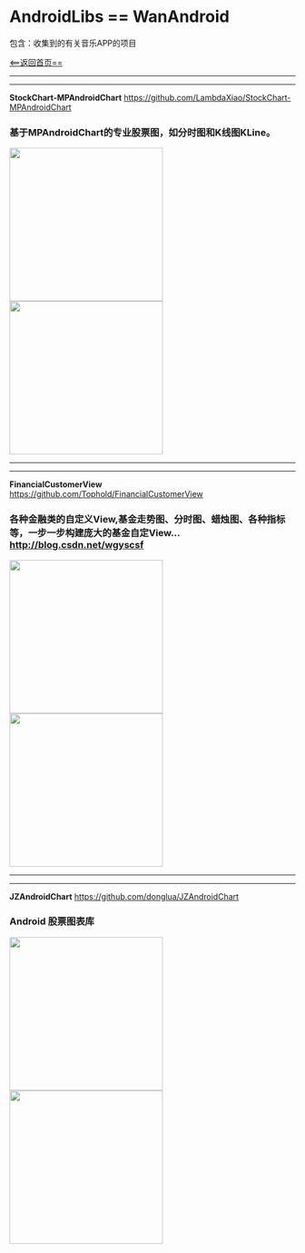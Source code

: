 # AndroidLibs == WanAndroid

包含：收集到的有关音乐APP的项目

[<==返回首页==](https://github.com/youlongxifeng/MyAndroidLibs)

 
---
---

**StockChart-MPAndroidChart**
https://github.com/LambdaXiao/StockChart-MPAndroidChart
 
 
### 基于MPAndroidChart的专业股票图，如分时图和K线图KLine。



<img src="https://github.com/LambdaXiao/StockChart-MPAndroidChart/raw/master/screenshot/stockChart.gif" width="270"/><img src="https://github.com/LambdaXiao/StockChart-MPAndroidChart/raw/master/screenshot/main.png" width="270"/>

 
 
 
---
---

**FinancialCustomerView**
https://github.com/Tophold/FinancialCustomerView
 
 
### 各种金融类的自定义View,基金走势图、分时图、蜡烛图、各种指标等，一步一步构建庞大的基金自定View... http://blog.csdn.net/wgyscsf



<img src="https://github.com/scsfwgy/FinancialCustomerView/raw/master/img/v1.1_img_press.png" width="270"/><img src="https://camo.githubusercontent.com/d345e80888d09007764b575932a7ede0ba368953/687474703a2f2f6f373175686f6b67662e626b742e636c6f7564646e2e636f6d2f31353331383135393530313831372e6a7067" width="270"/>




---
---

**JZAndroidChart**
https://github.com/donglua/JZAndroidChart
 
 
### Android 股票图表库



<img src="https://github.com/donglua/JZAndroidChart/raw/master/screenshots/screenshot-minute-chart.png" width="270"/><img src="https://github.com/donglua/JZAndroidChart/raw/master/screenshots/chart_minute.gif" width="270"/>



 